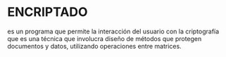 # ENCRIPTADO
es un programa que permite la interacción del usuario con la criptografía que es una técnica que involucra diseño de métodos que protegen documentos y datos, utilizando operaciones entre matrices.
